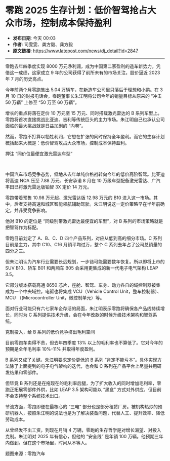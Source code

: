 # 零跑 2025 生存计划：低价智驾抢占大众市场，控制成本保持盈利

- **发布日期**: 今天 00:03
- **作者**: 司雯雯、龚方毅、龚方毅
- **原文链接**: https://www.latepost.com/news/dj_detail?id=2847

---

零跑去年四季度实现 8000 万元净利润，成为中国第二家盈利的造车新势力。凭借这一成绩，这家成立 9 年的公司获得了前所未有的市场关注，股价逼近 2023 年 7 月的历史高点。

今年前两个月零跑售出 5.04 万辆车，在新造车公司里只落后于理想和小鹏。在 3 月 10 日的财报电话会，零跑董事长朱江明将公司今年的销量目标从原来的 “冲击 50 万辆” 上修至 “50 万至 60 万辆”。

增长的重点将落在定价 10 万元至 15 万元、同时搭载激光雷达的 B 系列车型上。零跑将首次直接挑战比亚迪、吉利等传统巨头的主力市场。朱江明自己也承认公司面临的最大挑战就是日益加剧的 “内卷”。

然而，零跑不打算以牺牲利润，它想在扩张的同时保持全年盈利。而它的生存计划概括起来大概是：低价智驾攻占大众市场，控制成本保持盈利。

押注 “同价位最便宜激光雷达车型”

﻿

中国汽车市场竞争态势，倏地从去年单纯价格战转向今年的低价高阶智驾。比亚迪将高速 NOA 压至 7.88 万元、长安承诺 8 月在 10 万级车型配备激光雷达、广汽丰田已将激光雷达版铂智 3X 定价 14 万元。

零跑带着预售 10.98 万元起、激光雷达版 12.98 万元的 B10 进入这一市场。其中，后者支持高速和城区智能领航辅助驾驶。朱江明说这一定价策略早在半年前确定，并非受竞争影响。

他对 B10 的定位是 “同级别带激光雷达最便宜的车型”，对 B 系列的市场策略就是把智驾作为标配。

零跑目前划定了 A、B、C、D 四个产品系列，对应从低到高的细分市场。C 系列目前是主力，其中 C10、C16 月销平均过万，整个 C 系列去年占了公司总销量的四分之三。

但朱江明认为汽车行业需要长远规划，一步错可能需要数年恢复。所以即将上市的 SUV B10、轿车 B01 和两厢车 B05 会采用更集成的新一代电子电气架构 LEAP 3.5。

它部分版本搭载高通 8650 芯片，座舱、智驾、车身、动力各自的域控制器被集成为一个中央域控。电驱也将集成 VCU（Vehicle Control Unit，整车控制器）、MCU （(Microcontroller Unit，微控制单元）等。

面对行业可能只有六七家车企存活的局面，朱江明表示零跑将确保各产品线持续增长，同时为 C 系列提供技术升级，会在今年改款的时候升级技术架构和智驾系统。

克制投入，给 B 系列的低价竞争挤出毛利空间

目前零跑车卖得不贵，但去年四季度 13% 以上的毛利率也不算低了。它对今年的预期是全年毛利率 10%-11% 并取得年度盈利。

B 系列又成了关键。朱江明要求定价更低的 B 系列 “肯定不能亏本”。具体实现方法除了上面提到的电子电气架构的迭代，也会和 C 系列在产品平台上尽量共用研发结果和零部件。

但毕竟 B 系列还是在拖现在的毛利率后腿，为了扩大收入的同时增加毛利率，零跑正拓展零部件外供，比如 LEAP 3.5 架构可能以 “黑盒” 方式对外供应，但目前不会支持整个系统技术出口。

节流方面，零跑即便在最核心的 “三电” 部分也是部分租赁厂房。被机构热炒的预研机器人，按照朱江明的说法也是为了解决装备问题，代替人工、提升效率、降低劳动成本。

从曾经发不出工资，到现在月销 4 万辆，零跑的生存哲学是对增长渴望、对投入克制。朱江明对 2025 年有信心，但他的 “安全线” 是年销 100 万辆。他预期三年内做到。但在这个市场里，时间从不等人。

题图来源：零跑汽车
